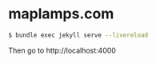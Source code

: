 # maplamps.com

```sh
$ bundle exec jekyll serve --livereload
```

Then go to http://localhost:4000
